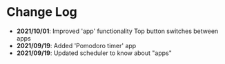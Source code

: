 # Change Log

* **2021/10/01**: Improved 'app' functionality
  Top button switches between apps
* **2021/09/19**: Added 'Pomodoro timer' app
* **2021/09/19**: Updated scheduler to know about "apps"
